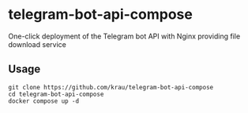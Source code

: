 # telegram-bot-api-compose

One-click deployment of the Telegram bot API with Nginx providing file download service

## Usage

```shell
git clone https://github.com/krau/telegram-bot-api-compose
cd telegram-bot-api-compose
docker compose up -d
```
